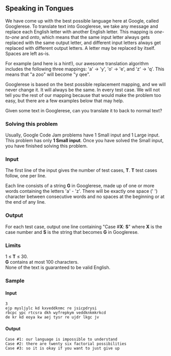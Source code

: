 Speaking in Tongues
---

We have come up with the best possible language here at Google, called Googlerese. To translate text into Googlerese, we take any message and replace each English letter with another English letter. This mapping is  _one-to-one_  and  _onto_, which means that the same input letter always gets replaced with the same output letter, and different input letters always get replaced with different output letters. A letter may be replaced by itself. Spaces are left as-is.

For example (and here is a hint!), our awesome translation algorithm includes the following three mappings: 'a' -> 'y', 'o' -> 'e', and 'z' -> 'q'. This means that "a zoo" will become "y qee".

Googlerese is based on the best possible replacement mapping, and we will never change it. It will always be the same. In every test case. We will not tell you the rest of our mapping because that would make the problem too easy, but there are a few examples below that may help.

Given some text in Googlerese, can you translate it to back to normal text?

### Solving this problem

Usually, Google Code Jam problems have 1 Small input and 1 Large input. This problem has only  **1 Small input**. Once you have solved the Small input, you have finished solving this problem.

### Input

The first line of the input gives the number of test cases,  **T**.  **T**  test cases follow, one per line.

Each line consists of a string  **G**  in Googlerese, made up of one or more words containing the letters 'a' - 'z'. There will be exactly one space (' ') character between consecutive words and no spaces at the beginning or at the end of any line.

### Output

For each test case, output one line containing "Case #**X**:  **S**" where  **X**  is the case number and  **S**  is the string that becomes  **G**  in Googlerese.

### Limits

1 ≤  **T**  ≤ 30.  
**G**  contains at most 100 characters.  
None of the text is guaranteed to be valid English.  

### Sample

#### Input

    3  
    ejp mysljylc kd kxveddknmc re jsicpdrysi
    rbcpc ypc rtcsra dkh wyfrepkym veddknkmkrkcd
    de kr kd eoya kw aej tysr re ujdr lkgc jv

#### Output
    Case #1: our language is impossible to understand
    Case #2: there are twenty six factorial possibilities
    Case #3: so it is okay if you want to just give up

